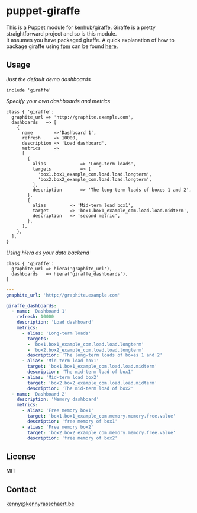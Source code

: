 puppet-giraffe
==============

This is a Puppet module for [kenhub/giraffe](https://github.com/kenhub/giraffe). Giraffe is a pretty straightforward project and so is this module.  
It assumes you have packaged giraffe. A quick explanation of how to package giraffe using [fpm](https://github.com/jordansissel/fpm) can be found [here](https://github.com/kenhub/giraffe/issues/37#issuecomment-29371388).

Usage
-----
*Just the default demo dashboards*
```puppet
include 'giraffe'
```

*Specify your own dashboards and metrics*
```puppet
class { 'giraffe':
  graphite_url => 'http://graphite.example.com',
  dashboards   => [
    {
      name        =>'Dashboard 1',
      refresh     => 10000,
      description => 'Load dashboard',
      metrics     =>
      [
        {
          alias             => 'Long-term loads',
          targets           => [
            'box1.box1_example_com.load.load.longterm',
            'box2.box2_example_com.load.load.longterm',
          ],
          description       => 'The long-term loads of boxes 1 and 2',
        },
        {
          alias         => 'Mid-term load box1',
          target        => 'box1.box1_example_com.load.load.midterm',
          description   => 'second metric',
        },
      ],
    },
  ],
}
```

*Using hiera as your data backend*
```puppet
class { 'giraffe':
  graphite_url => hiera('graphite_url'),
  dashboards   => hiera('giraffe_dashboards'),
}
```

```yaml
---
graphite_url: 'http://graphite.example.com'

giraffe_dashboards:
  - name: 'Dashboard 1'
    refresh: 10000
    description: 'Load dashboard'
    metrics:
      - alias: 'Long-term loads'
        targets:
        - 'box1.box1_example_com.load.load.longterm'
        - 'box2.box2_example_com.load.load.longterm'
        description: 'The long-term loads of boxes 1 and 2'
      - alias: 'Mid-term load box1'
        target: 'box1.box1_example_com.load.load.midterm'
        description: 'The mid-term load of box1'
      - alias: 'Mid-term load box2'
        target: 'box2.box2_example_com.load.load.midterm'
        description: 'The mid-term load of box2'
  - name: 'Dashboard 2'
    description: 'Memory dashboard'
    metrics:
      - alias: 'Free memory box1'
        target: 'box1.box1_example_com.memory.memory.free.value'
        description: 'free memory of box1'
      - alias: 'Free memory box2'
        target: 'box2.box2_example_com.memory.memory.free.value'
        description: 'free memory of box2'
```

License
-------
MIT

Contact
-------
kenny@kennyrasschaert.be

